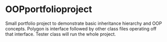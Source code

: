 # OOPportfolioproject
Small portfolio project to demonstrate basic inheritance hierarchy and OOP concepts.
Polygon is interface followed by other class files operating off that interface. Tester class will run the whole project.
